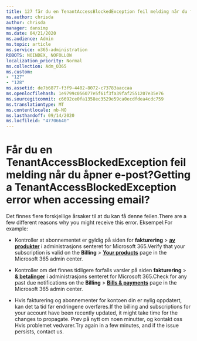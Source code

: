 ```yaml
---
title: 127 får du en TenantAccessBlockedException feil melding når du får tilgang til e-post?
ms.author: chrisda
author: chrisda
manager: dansimp
ms.date: 04/21/2020
ms.audience: Admin
ms.topic: article
ms.service: o365-administration
ROBOTS: NOINDEX, NOFOLLOW
localization_priority: Normal
ms.collection: Adm_O365
ms.custom:
- "127"
- "128"
ms.assetid: de7b6877-f3f9-4402-8072-c73783aaccaa
ms.openlocfilehash: 1e9799c056077e5f61f3fa39faf2551207e35e76
ms.sourcegitcommit: c6692ce0fa1358ec3529e59ca0ecdfdea4cdc759
ms.translationtype: MT
ms.contentlocale: nb-NO
ms.lasthandoff: 09/14/2020
ms.locfileid: "47706640"
---
```

# <a name="getting-a-tenantaccessblockedexception-error-when-accessing-email"></a><span data-ttu-id="3de86-102">Får du en TenantAccessBlockedException feil melding når du åpner e-post?</span><span class="sxs-lookup"><span data-stu-id="3de86-102">Getting a TenantAccessBlockedException error when accessing email?</span></span>

<span data-ttu-id="3de86-103">Det finnes flere forskjellige årsaker til at du kan få denne feilen.</span><span class="sxs-lookup"><span data-stu-id="3de86-103">There are a few different reasons why you might receive this error.</span></span> <span data-ttu-id="3de86-104">Eksempel:</span><span class="sxs-lookup"><span data-stu-id="3de86-104">For example:</span></span>

- <span data-ttu-id="3de86-105">Kontroller at abonnementet er gyldig på siden for **fakturering** \> **[av produkter](https://portal.office.com/adminportal/home#/subscriptions)** i administrasjons senteret for Microsoft 365.</span><span class="sxs-lookup"><span data-stu-id="3de86-105">Verify that your subscription is valid on the **Billing** \> **[Your products](https://portal.office.com/adminportal/home#/subscriptions)** page in the Microsoft 365 admin center.</span></span>

- <span data-ttu-id="3de86-106">Kontroller om det finnes tidligere forfalls varsler på siden **fakturering** \> **[& betalinger](https://portal.office.com/adminportal/home#/billoverview)** i administrasjons senteret for Microsoft 365.</span><span class="sxs-lookup"><span data-stu-id="3de86-106">Check for any past due notifications on the **Billing** \> **[Bills & payments](https://portal.office.com/adminportal/home#/billoverview)** page in the Microsoft 365 admin center.</span></span>

- <span data-ttu-id="3de86-107">Hvis fakturering og abonnementer for kontoen din er nylig oppdatert, kan det ta tid før endringene overføres.</span><span class="sxs-lookup"><span data-stu-id="3de86-107">If the billing and subscriptions for your account have been recently updated, it might take time for the changes to propagate.</span></span> <span data-ttu-id="3de86-108">Prøv på nytt om noen minutter, og kontakt oss Hvis problemet vedvarer.</span><span class="sxs-lookup"><span data-stu-id="3de86-108">Try again in a few minutes, and if the issue persists, contact us.</span></span>
